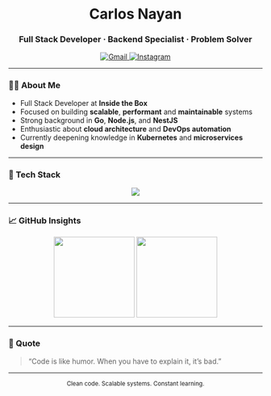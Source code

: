 <h1 align="center">Carlos Nayan</h1>
<h3 align="center">Full Stack Developer · Backend Specialist · Problem Solver</h3>

<p align="center">
  <a href="mailto:carlosnayan@gmail.com">
    <img src="https://img.shields.io/badge/Email-carlosnayan%40gmail.com-D14836?style=for-the-badge&logo=gmail&logoColor=white" alt="Gmail" />
  </a>
  <a href="https://www.instagram.com/carls_nayan" target="_blank">
    <img src="https://img.shields.io/badge/Instagram-@carls__nayan-%23E4405F?style=for-the-badge&logo=instagram&logoColor=white" alt="Instagram" />
  </a>
</p>

---

### 👨‍💻 About Me

- Full Stack Developer at **Inside the Box**
- Focused on building **scalable**, **performant** and **maintainable** systems  
- Strong background in **Go**, **Node.js**, and **NestJS**
- Enthusiastic about **cloud architecture** and **DevOps automation**
- Currently deepening knowledge in **Kubernetes** and **microservices design**

---

### 🧩 Tech Stack

<p align="center">
  <img src="https://skillicons.dev/icons?i=go,nodejs,nestjs,ts,js,react,redux,jest,postgresql,mysql,docker,kubernetes,aws,linux&perline=7" />
</p>

---

### 📈 GitHub Insights

<p align="center">
  <img height="160" src="https://github-readme-stats.vercel.app/api?username=CarlosNayan&show_icons=true&theme=github_dark&hide_border=true" />
  <img height="160" src="https://github-readme-stats.vercel.app/api/top-langs/?username=CarlosNayan&layout=compact&theme=github_dark&hide_border=true" />
</p>

---

### 💬 Quote

> “Code is like humor. When you have to explain it, it’s bad.”

---

<p align="center">
  <sub>Clean code. Scalable systems. Constant learning.</sub>
</p>

